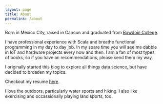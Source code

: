 ```yaml
---
layout: page
title: About
permalink: /about
---
```


Born in Mexico City, raised in Cancun and graduated from [Bowdoin College][bowdoin].

I have professional experience with Scala and breathe functional programming in my day to day job.
In my spare time you will see me dabble in IoT and hardware projects every now and then. I am a fan
of most types of books, so if you have an recommendations, please send them my way.

I originally started this blog to explore all things data science, but have decided to broaden my
topics. 

Checkout my resume [here][resume].

I love the outdoors, particularly water sports and hiking. I also like exercising and
occassionally playing land sports, too.

[bowdoin]: http://www.bowdoin.edu
[resume]: {{site.url}}/assets/Resume_FrancoSasieta.pdf

